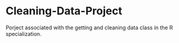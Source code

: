 # Cleaning-Data-Project
Porject associated with the getting and cleaning data class in the R specialization.

